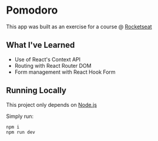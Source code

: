 # Pomodoro

This app was built as an exercise for a course @ [Rocketseat](http://rocketseat.com.br)

## What I've Learned

- Use of React's Context API
- Routing with React Router DOM
- Form management with React Hook Form

## Running Locally

This project only depends on [Node.js](https://nodejs.org/en/download)

Simply run:

```sh
npm i
npm run dev
```
